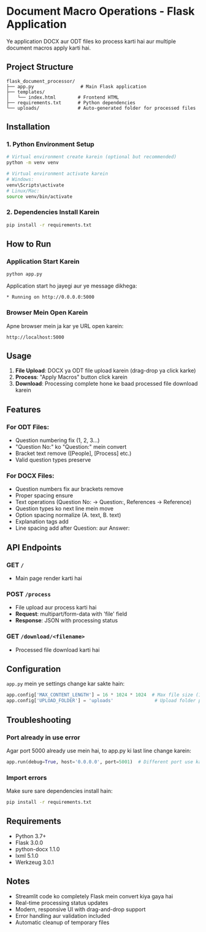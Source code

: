 # Document Macro Operations - Flask Application

Ye application DOCX aur ODT files ko process karti hai aur multiple document macros apply karti hai.

## Project Structure

```
flask_document_processor/
├── app.py                 # Main Flask application
├── templates/
│   └── index.html        # Frontend HTML
├── requirements.txt      # Python dependencies
└── uploads/              # Auto-generated folder for processed files
```

## Installation

### 1. Python Environment Setup

```bash
# Virtual environment create karein (optional but recommended)
python -m venv venv

# Virtual environment activate karein
# Windows:
venv\Scripts\activate
# Linux/Mac:
source venv/bin/activate
```

### 2. Dependencies Install Karein

```bash
pip install -r requirements.txt
```

## How to Run

### Application Start Karein

```bash
python app.py
```

Application start ho jayegi aur ye message dikhega:
```
* Running on http://0.0.0.0:5000
```

### Browser Mein Open Karein

Apne browser mein ja kar ye URL open karein:
```
http://localhost:5000
```

## Usage

1. **File Upload**: DOCX ya ODT file upload karein (drag-drop ya click karke)
2. **Process**: "Apply Macros" button click karein
3. **Download**: Processing complete hone ke baad processed file download karein

## Features

### For ODT Files:
- Question numbering fix (1, 2, 3...)
- "Question No:" ko "Question:" mein convert
- Bracket text remove ([People], [Process] etc.)
- Valid question types preserve

### For DOCX Files:
- Question numbers fix aur brackets remove
- Proper spacing ensure
- Text operations (Question No: → Question:, References → Reference)
- Question types ko next line mein move
- Option spacing normalize (A. text, B. text)
- Explanation tags add
- Line spacing add after Question: aur Answer:

## API Endpoints

### GET `/`
- Main page render karti hai

### POST `/process`
- File upload aur process karti hai
- **Request**: multipart/form-data with 'file' field
- **Response**: JSON with processing status

### GET `/download/<filename>`
- Processed file download karti hai

## Configuration

`app.py` mein ye settings change kar sakte hain:

```python
app.config['MAX_CONTENT_LENGTH'] = 16 * 1024 * 1024  # Max file size (16MB)
app.config['UPLOAD_FOLDER'] = 'uploads'               # Upload folder path
```

## Troubleshooting

### Port already in use error
Agar port 5000 already use mein hai, to app.py ki last line change karein:
```python
app.run(debug=True, host='0.0.0.0', port=5001)  # Different port use karein
```

### Import errors
Make sure sare dependencies install hain:
```bash
pip install -r requirements.txt
```

## Requirements

- Python 3.7+
- Flask 3.0.0
- python-docx 1.1.0
- lxml 5.1.0
- Werkzeug 3.0.1

## Notes

- Streamlit code ko completely Flask mein convert kiya gaya hai
- Real-time processing status updates
- Modern, responsive UI with drag-and-drop support
- Error handling aur validation included
- Automatic cleanup of temporary files